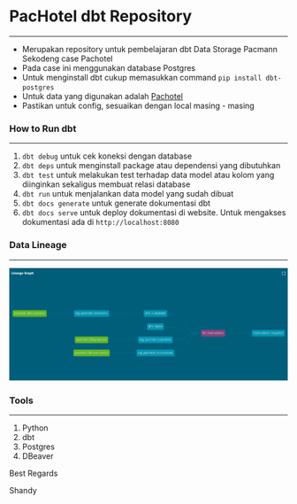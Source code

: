 # **PacHotel dbt Repository**
---

- Merupakan repository untuk pembelajaran dbt Data Storage Pacmann Sekodeng case Pachotel
- Pada case ini menggunakan database Postgres
- Untuk menginstall dbt cukup memasukkan command `pip install dbt-postgres`
- Untuk data yang digunakan adalah [Pachotel](https://github.com/shandytepe/pachotel_data)
- Pastikan untuk config, sesuaikan dengan local masing - masing

### **How to Run dbt**
---

1. `dbt debug` untuk cek koneksi dengan database
2. `dbt deps` untuk menginstall package atau dependensi yang dibutuhkan
3. `dbt test` untuk melakukan test terhadap data model atau kolom yang diinginkan sekaligus membuat relasi database
4. `dbt run` untuk menjalankan data model yang sudah dibuat
5. `dbt docs generate` untuk generate dokumentasi dbt
6. `dbt docs serve` untuk deploy dokumentasi di website. Untuk mengakses dokumentasi ada di `http://localhost:8080`

### **Data Lineage**
---
![dbt_data_lineage.png](assets/dbt_data_lineage.png)

### **Tools**
---
1. Python
2. dbt
3. Postgres
4. DBeaver

Best Regards

Shandy